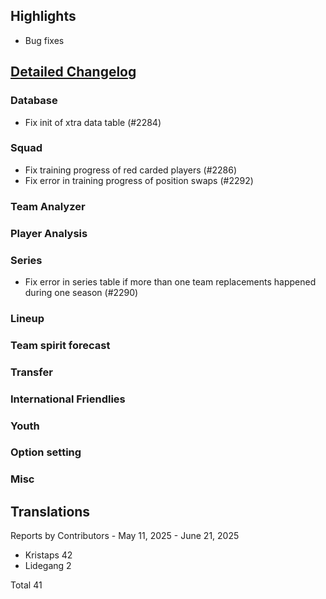 ## Highlights

* Bug fixes

## [Detailed Changelog](https://github.com/ho-dev/HattrickOrganizer/milestone/29)

### Database
* Fix init of xtra data table (#2284)

### Squad
* Fix training progress of red carded players (#2286)
* Fix error in training progress of position swaps (#2292)

### Team Analyzer

### Player Analysis

### Series
* Fix error in series table if more than one team replacements happened during one season (#2290)

### Lineup

### Team spirit forecast

### Transfer

### International Friendlies

### Youth

### Option setting

### Misc

## Translations

Reports by Contributors - May 11, 2025 - June 21, 2025

* Kristaps 42
* Lidegang 2

Total 41